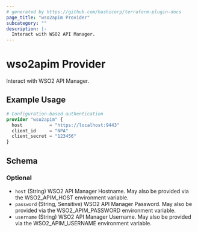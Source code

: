 ```yaml
---
# generated by https://github.com/hashicorp/terraform-plugin-docs
page_title: "wso2apim Provider"
subcategory: ""
description: |-
  Interact with WSO2 API Manager.
---
```


# wso2apim Provider

Interact with WSO2 API Manager.

## Example Usage

```terraform
# Configuration-based authentication
provider "wso2apim" {
  host          = "https://localhost:9443"
  client_id     = "NPA"
  client_secret = "123456"
}
```

<!-- schema generated by tfplugindocs -->
## Schema

### Optional

- `host` (String) WSO2 API Manager Hostname. May also be provided via the WSO2_APIM_HOST environment variable.
- `password` (String, Sensitive) WSO2 API Manager Password. May also be provided via the WSO2_APIM_PASSWORD environment variable.
- `username` (String) WSO2 API Manager Username. May also be provided via the WSO2_APIM_USERNAME environment variable.
